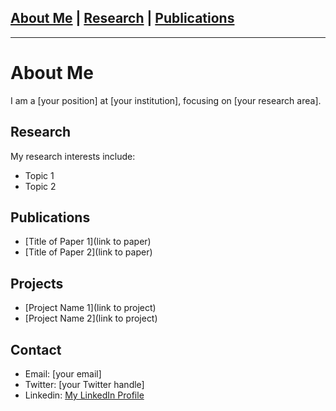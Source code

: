 [About Me](about.md) | [Research](research.md) | [Publications](publications.md)
---
---

# About Me
I am a [your position] at [your institution], focusing on [your research area].

## Research
My research interests include:
- Topic 1
- Topic 2

## Publications
- [Title of Paper 1](link to paper)
- [Title of Paper 2](link to paper)

## Projects
- [Project Name 1](link to project)
- [Project Name 2](link to project)

## Contact
- Email: [your email]
- Twitter: [your Twitter handle]
- Linkedin: [My LinkedIn Profile](https://www.linkedin.com/in/yourprofile)
